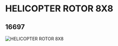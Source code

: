 # HELICOPTER ROTOR 8X8
## 16697
![HELICOPTER ROTOR 8X8](https://lc-www-live-s.legocdn.com/media/bricks/5/2/6069980.jpg)